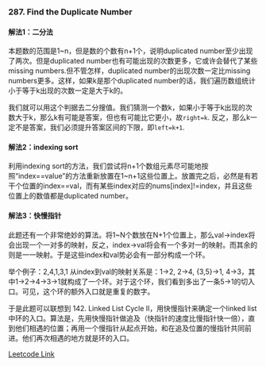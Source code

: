 ### 287. Find the Duplicate Number

#### 解法1：二分法


本题数的范围是1~n，但是数的个数有n+1个，说明duplicated number至少出现了两次。但是duplicated number也有可能出现的次数更多，它或许会替代了某些missing numbers.但不管怎样，duplicated number的出现次数一定比missing numbers更多。这样，如果k是那个duplicated number的话，我们遍历数组统计小于等于k出现的次数一定是大于k的。

我们就可以用这个判据去二分搜值。我们猜测一个数k，如果小于等于k出现的次数大于k，那么k有可能是答案，但也有可能比它更小，故```right=k```. 反之，那么k一定不是答案，我们必须提升答案区间的下限，即```left=k+1```.

#### 解法2：indexing sort
利用indexing sort的方法，我们尝试将n+1个数组元素尽可能地按照“index==value”的方法重新放置在1~n+1这些位置上。放置完之后，必然是有若干个位置的index==val，而有某些index对应的nums[index]!=index，并且这些位置上的数值都是duplicated number。

#### 解法3：快慢指针
此题还有一个非常绝妙的算法。将1~N个数放在N+1个位置上，那么val->index将会出现一个一对多的映射，反之，index->val将会有一个多对一的映射。而其余的则是一一映射。于是这些index和val势必会有一部分构成一个环。

举个例子：2,4,1,3,1 从index到val的映射关系是：1->2, 2->4, {3,5}->1, 4->3，其中1->2->4->3->1就构成了一个环。对于这个环，我们看到多出了一条5->1的切入口。可见，这个环的额外入口就是重复的数字。

于是此题可以联想到 142. Linked List Cycle II，用快慢指针来确定一个linked list中环的入口。算法是，先用快慢指针做追及（快指针的速度比慢指针快一倍），直到他们相遇的位置；再用一个慢指针从起点开始，和在追及位置的慢指针共同前进。他们再次相遇的地方就是环的入口。

[Leetcode Link](https://leetcode.com/problems/find-the-duplicate-number)

